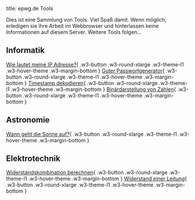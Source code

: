 title: epwg.de Tools

Dies ist eine Sammlung von Tools. Viel Spaß damit.
Wenn möglich, erledigen sie ihre Arbeit im Webbrowser und hinterlassen keine Informationen auf diesem Server.
Weitere Tools folgen...

## Informatik

[Wie lautet meine IP Adresse?](ip.md){ .w3-button .w3-round-xlarge .w3-theme-l1 .w3-hover-theme .w3-margin-bottom }
[Guter Passwortgenerator](dice.md){ .w3-button .w3-round-xlarge .w3-theme-l1 .w3-hover-theme .w3-margin-bottom }
[Timestamp dekodieren](ts.md){ .w3-button .w3-round-xlarge .w3-theme-l1 .w3-hover-theme .w3-margin-bottom }
[Binärdarstellung von Zahlen](binary.md){ .w3-button .w3-round-xlarge .w3-theme-l1 .w3-hover-theme .w3-margin-bottom }
## Astronomie

[Wann geht die Sonne auf?](sun.md){ .w3-button .w3-round-xlarge .w3-theme-l1 .w3-hover-theme .w3-margin-bottom }

## Elektrotechnik

[Widerstandskombination berechnen](resist.md){ .w3-button .w3-round-xlarge .w3-theme-l1 .w3-hover-theme .w3-margin-bottom }
[Widerstand einer Leitung](wire.md){ .w3-button .w3-round-xlarge .w3-theme-l1 .w3-hover-theme .w3-margin-bottom }